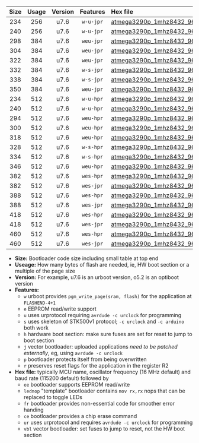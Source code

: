 |Size|Usage|Version|Features|Hex file|
|:-:|:-:|:-:|:-:|:--|
|234|256|u7.6|`w-u-jpr`|[atmega3290p_1mhz8432_9600bps_ur_vbl.hex](https://raw.githubusercontent.com/stefanrueger/urboot/main//atmega3290p_1mhz8432_9600bps_ur_vbl.hex)|
|240|256|u7.6|`w-u-jpr`|[atmega3290p_1mhz8432_9600bps_lednop_ur_vbl.hex](https://raw.githubusercontent.com/stefanrueger/urboot/main//atmega3290p_1mhz8432_9600bps_lednop_ur_vbl.hex)|
|298|384|u7.6|`weu-jpr`|[atmega3290p_1mhz8432_9600bps_ee_ur_vbl.hex](https://raw.githubusercontent.com/stefanrueger/urboot/main//atmega3290p_1mhz8432_9600bps_ee_ur_vbl.hex)|
|304|384|u7.6|`weu-jpr`|[atmega3290p_1mhz8432_9600bps_ee_lednop_ur_vbl.hex](https://raw.githubusercontent.com/stefanrueger/urboot/main//atmega3290p_1mhz8432_9600bps_ee_lednop_ur_vbl.hex)|
|322|384|u7.6|`weu-jpr`|[atmega3290p_1mhz8432_9600bps_ee_lednop_fr_ur_vbl.hex](https://raw.githubusercontent.com/stefanrueger/urboot/main//atmega3290p_1mhz8432_9600bps_ee_lednop_fr_ur_vbl.hex)|
|332|384|u7.6|`w-s-jpr`|[atmega3290p_1mhz8432_9600bps_vbl.hex](https://raw.githubusercontent.com/stefanrueger/urboot/main//atmega3290p_1mhz8432_9600bps_vbl.hex)|
|338|384|u7.6|`w-s-jpr`|[atmega3290p_1mhz8432_9600bps_lednop_vbl.hex](https://raw.githubusercontent.com/stefanrueger/urboot/main//atmega3290p_1mhz8432_9600bps_lednop_vbl.hex)|
|350|384|u7.6|`weu-jpr`|[atmega3290p_1mhz8432_9600bps_ee_lednop_fr_ce_ur_vbl.hex](https://raw.githubusercontent.com/stefanrueger/urboot/main//atmega3290p_1mhz8432_9600bps_ee_lednop_fr_ce_ur_vbl.hex)|
|234|512|u7.6|`w-u-hpr`|[atmega3290p_1mhz8432_9600bps_ur.hex](https://raw.githubusercontent.com/stefanrueger/urboot/main//atmega3290p_1mhz8432_9600bps_ur.hex)|
|240|512|u7.6|`w-u-hpr`|[atmega3290p_1mhz8432_9600bps_lednop_ur.hex](https://raw.githubusercontent.com/stefanrueger/urboot/main//atmega3290p_1mhz8432_9600bps_lednop_ur.hex)|
|294|512|u7.6|`weu-hpr`|[atmega3290p_1mhz8432_9600bps_ee_ur.hex](https://raw.githubusercontent.com/stefanrueger/urboot/main//atmega3290p_1mhz8432_9600bps_ee_ur.hex)|
|300|512|u7.6|`weu-hpr`|[atmega3290p_1mhz8432_9600bps_ee_lednop_ur.hex](https://raw.githubusercontent.com/stefanrueger/urboot/main//atmega3290p_1mhz8432_9600bps_ee_lednop_ur.hex)|
|318|512|u7.6|`weu-hpr`|[atmega3290p_1mhz8432_9600bps_ee_lednop_fr_ur.hex](https://raw.githubusercontent.com/stefanrueger/urboot/main//atmega3290p_1mhz8432_9600bps_ee_lednop_fr_ur.hex)|
|328|512|u7.6|`w-s-hpr`|[atmega3290p_1mhz8432_9600bps.hex](https://raw.githubusercontent.com/stefanrueger/urboot/main//atmega3290p_1mhz8432_9600bps.hex)|
|334|512|u7.6|`w-s-hpr`|[atmega3290p_1mhz8432_9600bps_lednop.hex](https://raw.githubusercontent.com/stefanrueger/urboot/main//atmega3290p_1mhz8432_9600bps_lednop.hex)|
|346|512|u7.6|`weu-hpr`|[atmega3290p_1mhz8432_9600bps_ee_lednop_fr_ce_ur.hex](https://raw.githubusercontent.com/stefanrueger/urboot/main//atmega3290p_1mhz8432_9600bps_ee_lednop_fr_ce_ur.hex)|
|382|512|u7.6|`wes-hpr`|[atmega3290p_1mhz8432_9600bps_ee.hex](https://raw.githubusercontent.com/stefanrueger/urboot/main//atmega3290p_1mhz8432_9600bps_ee.hex)|
|382|512|u7.6|`wes-jpr`|[atmega3290p_1mhz8432_9600bps_ee_vbl.hex](https://raw.githubusercontent.com/stefanrueger/urboot/main//atmega3290p_1mhz8432_9600bps_ee_vbl.hex)|
|388|512|u7.6|`wes-hpr`|[atmega3290p_1mhz8432_9600bps_ee_lednop.hex](https://raw.githubusercontent.com/stefanrueger/urboot/main//atmega3290p_1mhz8432_9600bps_ee_lednop.hex)|
|388|512|u7.6|`wes-jpr`|[atmega3290p_1mhz8432_9600bps_ee_lednop_vbl.hex](https://raw.githubusercontent.com/stefanrueger/urboot/main//atmega3290p_1mhz8432_9600bps_ee_lednop_vbl.hex)|
|418|512|u7.6|`wes-hpr`|[atmega3290p_1mhz8432_9600bps_ee_lednop_fr.hex](https://raw.githubusercontent.com/stefanrueger/urboot/main//atmega3290p_1mhz8432_9600bps_ee_lednop_fr.hex)|
|418|512|u7.6|`wes-jpr`|[atmega3290p_1mhz8432_9600bps_ee_lednop_fr_vbl.hex](https://raw.githubusercontent.com/stefanrueger/urboot/main//atmega3290p_1mhz8432_9600bps_ee_lednop_fr_vbl.hex)|
|460|512|u7.6|`wes-hpr`|[atmega3290p_1mhz8432_9600bps_ee_lednop_fr_ce.hex](https://raw.githubusercontent.com/stefanrueger/urboot/main//atmega3290p_1mhz8432_9600bps_ee_lednop_fr_ce.hex)|
|460|512|u7.6|`wes-jpr`|[atmega3290p_1mhz8432_9600bps_ee_lednop_fr_ce_vbl.hex](https://raw.githubusercontent.com/stefanrueger/urboot/main//atmega3290p_1mhz8432_9600bps_ee_lednop_fr_ce_vbl.hex)|

- **Size:** Bootloader code size including small table at top end
- **Useage:** How many bytes of flash are needed, ie, HW boot section or a multiple of the page size
- **Version:** For example, u7.6 is an urboot version, o5.2 is an optiboot version
- **Features:**
  + `w` urboot provides `pgm_write_page(sram, flash)` for the application at `FLASHEND-4+1`
  + `e` EEPROM read/write support
  + `u` uses urprotocol requiring `avrdude -c urclock` for programming
  + `s` uses skeleton of STK500v1 protocol; `-c urclock` and `-c arduino` both work
  + `h` hardware boot section: make sure fuses are set for reset to jump to boot section
  + `j` vector bootloader: uploaded applications *need to be patched externally*, eg, using `avrdude -c urclock`
  + `p` bootloader protects itself from being overwritten
  + `r` preserves reset flags for the application in the register R2
- **Hex file:** typically MCU name, oscillator frequency (16 MHz default) and baud rate (115200 default) followed by
  + `ee` bootloader supports EEPROM read/write
  + `lednop` "template" bootloader contains `mov rx,rx` nops that can be replaced to toggle LEDs
  + `fr` bootloader provides non-essential code for smoother error handing
  + `ce` bootloader provides a chip erase command
  + `ur` uses urprotocol and requires `avrdude -c urclock` for programming
  + `vbl` vector bootloader: set fuses to jump to reset, not the HW boot section
